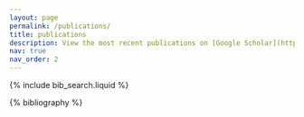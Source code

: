 ```yaml
---
layout: page
permalink: /publications/
title: publications
description: View the most recent publications on [Google Scholar](https://scholar.google.com/citations?user=pLS4rI8AAAAJ&hl=en).
nav: true
nav_order: 2
---
```


<!-- _pages/publications.md -->

<!-- Bibsearch Feature -->

{% include bib_search.liquid %}

<div class="publications">

{% bibliography %}

</div>
